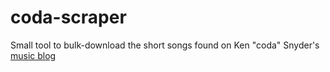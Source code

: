 # coda-scraper
Small tool to bulk-download the short songs found on Ken "coda" Snyder's [music blog](https://coda.s3m.us/)
